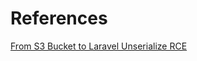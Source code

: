 # References
[From S3 Bucket to Laravel Unserialize RCE](https://www.truesec.com/hub/blog/from-s3-bucket-to-laravel-unserialize-rce)